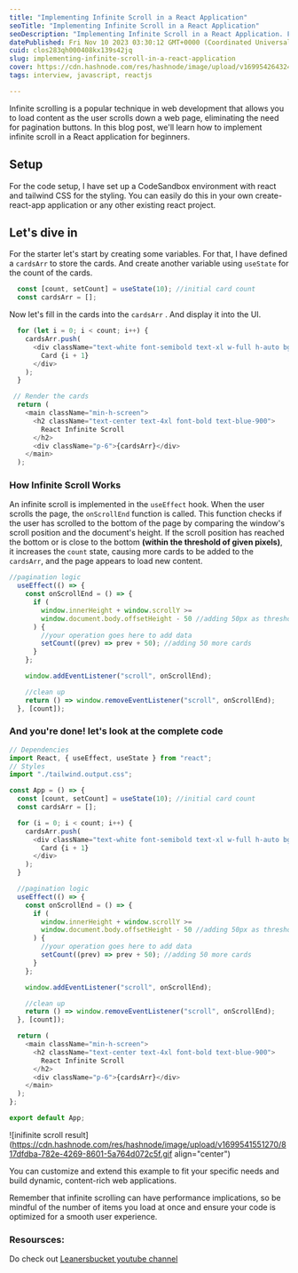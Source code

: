 ```yaml
---
title: "Implementing Infinite Scroll in a React Application"
seoTitle: "Implementing Infinite Scroll in a React Application"
seoDescription: "Implementing Infinite Scroll in a React Application. For beginners"
datePublished: Fri Nov 10 2023 03:30:12 GMT+0000 (Coordinated Universal Time)
cuid: clos283qh000408kx139s42jq
slug: implementing-infinite-scroll-in-a-react-application
cover: https://cdn.hashnode.com/res/hashnode/image/upload/v1699542643244/921cc1cc-6b7e-48b4-8d7d-483565844669.jpeg
tags: interview, javascript, reactjs

---
```


Infinite scrolling is a popular technique in web development that allows you to load content as the user scrolls down a web page, eliminating the need for pagination buttons. In this blog post, we'll learn how to implement infinite scroll in a React application for beginners.

## Setup

For the code setup, I have set up a CodeSandbox environment with react and tailwind CSS for the styling. You can easily do this in your own create-react-app application or any other existing react project.

## Let's dive in

For the starter let's start by creating some variables. For that, I have defined a `cardsArr` to store the cards. And create another variable using `useState` for the count of the cards.

```javascript
  const [count, setCount] = useState(10); //initial card count
  const cardsArr = [];
```

Now let's fill in the cards into the `cardsArr` . And display it into the UI.

```javascript
  for (let i = 0; i < count; i++) {
    cardsArr.push(
      <div className="text-white font-semibold text-xl w-full h-auto bg-gradient-to-r from-indigo-500 via-purple-500 to-pink-500 mx-auto my-10 p-4 rounded-lg">
        Card {i + 1}
      </div>
    );
  }

 // Render the cards
  return (
    <main className="min-h-screen">
      <h2 className="text-center text-4xl font-bold text-blue-900">
        React Infinite Scroll
      </h2>
      <div className="p-6">{cardsArr}</div>
    </main>
  );
```

### **How Infinite Scroll Works**

An infinite scroll is implemented in the `useEffect` hook. When the user scrolls the page, the `onScrollEnd` function is called. This function checks if the user has scrolled to the bottom of the page by comparing the window's scroll position and the document's height. If the scroll position has reached the bottom or is close to the bottom **(within the threshold of given pixels)**, it increases the `count` state, causing more cards to be added to the `cardsArr`, and the page appears to load new content.

```javascript
//pagination logic
  useEffect(() => {
    const onScrollEnd = () => {
      if (
        window.innerHeight + window.scrollY >=
        window.document.body.offsetHeight - 50 //adding 50px as threshold for on end reached
      ) {
        //your operation goes here to add data
        setCount((prev) => prev + 50); //adding 50 more cards
      }
    };

    window.addEventListener("scroll", onScrollEnd);

    //clean up
    return () => window.removeEventListener("scroll", onScrollEnd);
  }, [count]);
```

### And you're done! let's look at the complete code

```javascript
// Dependencies
import React, { useEffect, useState } from "react";
// Styles
import "./tailwind.output.css";

const App = () => {
  const [count, setCount] = useState(10); //initial card count
  const cardsArr = [];

  for (i = 0; i < count; i++) {
    cardsArr.push(
      <div className="text-white font-semibold text-xl w-full h-auto bg-gradient-to-r from-indigo-500 via-purple-500 to-pink-500 mx-auto my-10 p-4 rounded-lg">
        Card {i + 1}
      </div>
    );
  }

  //pagination logic
  useEffect(() => {
    const onScrollEnd = () => {
      if (
        window.innerHeight + window.scrollY >=
        window.document.body.offsetHeight - 50 //adding 50px as threshold for on end reached
      ) {
        //your operation goes here to add data
        setCount((prev) => prev + 50); //adding 50 more cards
      }
    };

    window.addEventListener("scroll", onScrollEnd);

    //clean up
    return () => window.removeEventListener("scroll", onScrollEnd);
  }, [count]);

  return (
    <main className="min-h-screen">
      <h2 className="text-center text-4xl font-bold text-blue-900">
        React Infinite Scroll
      </h2>
      <div className="p-6">{cardsArr}</div>
    </main>
  );
};

export default App;
```

![inifinite scroll result](https://cdn.hashnode.com/res/hashnode/image/upload/v1699541551270/817dfdba-782e-4269-8601-5a764d072c5f.gif align="center")

You can customize and extend this example to fit your specific needs and build dynamic, content-rich web applications.

Remember that infinite scrolling can have performance implications, so be mindful of the number of items you load at once and ensure your code is optimized for a smooth user experience.

### Resoursces:

Do check out [Leanersbucket youtube channel](https://www.youtube.com/watch?v=Ckka1HhE2kM&t=409s)